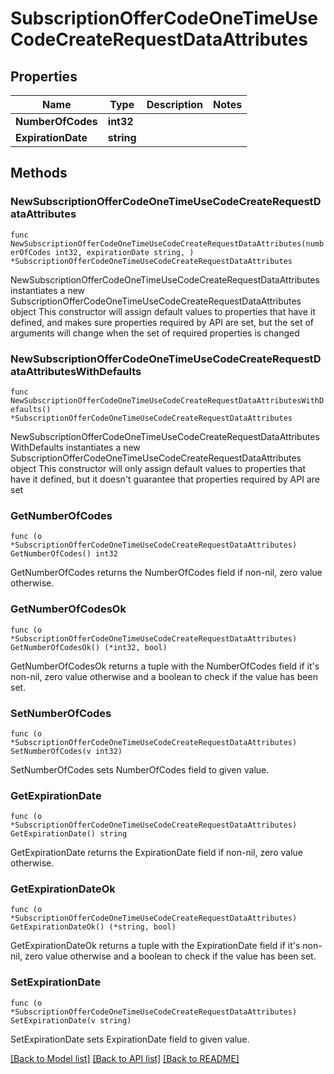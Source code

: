 # SubscriptionOfferCodeOneTimeUseCodeCreateRequestDataAttributes

## Properties

Name | Type | Description | Notes
------------ | ------------- | ------------- | -------------
**NumberOfCodes** | **int32** |  | 
**ExpirationDate** | **string** |  | 

## Methods

### NewSubscriptionOfferCodeOneTimeUseCodeCreateRequestDataAttributes

`func NewSubscriptionOfferCodeOneTimeUseCodeCreateRequestDataAttributes(numberOfCodes int32, expirationDate string, ) *SubscriptionOfferCodeOneTimeUseCodeCreateRequestDataAttributes`

NewSubscriptionOfferCodeOneTimeUseCodeCreateRequestDataAttributes instantiates a new SubscriptionOfferCodeOneTimeUseCodeCreateRequestDataAttributes object
This constructor will assign default values to properties that have it defined,
and makes sure properties required by API are set, but the set of arguments
will change when the set of required properties is changed

### NewSubscriptionOfferCodeOneTimeUseCodeCreateRequestDataAttributesWithDefaults

`func NewSubscriptionOfferCodeOneTimeUseCodeCreateRequestDataAttributesWithDefaults() *SubscriptionOfferCodeOneTimeUseCodeCreateRequestDataAttributes`

NewSubscriptionOfferCodeOneTimeUseCodeCreateRequestDataAttributesWithDefaults instantiates a new SubscriptionOfferCodeOneTimeUseCodeCreateRequestDataAttributes object
This constructor will only assign default values to properties that have it defined,
but it doesn't guarantee that properties required by API are set

### GetNumberOfCodes

`func (o *SubscriptionOfferCodeOneTimeUseCodeCreateRequestDataAttributes) GetNumberOfCodes() int32`

GetNumberOfCodes returns the NumberOfCodes field if non-nil, zero value otherwise.

### GetNumberOfCodesOk

`func (o *SubscriptionOfferCodeOneTimeUseCodeCreateRequestDataAttributes) GetNumberOfCodesOk() (*int32, bool)`

GetNumberOfCodesOk returns a tuple with the NumberOfCodes field if it's non-nil, zero value otherwise
and a boolean to check if the value has been set.

### SetNumberOfCodes

`func (o *SubscriptionOfferCodeOneTimeUseCodeCreateRequestDataAttributes) SetNumberOfCodes(v int32)`

SetNumberOfCodes sets NumberOfCodes field to given value.


### GetExpirationDate

`func (o *SubscriptionOfferCodeOneTimeUseCodeCreateRequestDataAttributes) GetExpirationDate() string`

GetExpirationDate returns the ExpirationDate field if non-nil, zero value otherwise.

### GetExpirationDateOk

`func (o *SubscriptionOfferCodeOneTimeUseCodeCreateRequestDataAttributes) GetExpirationDateOk() (*string, bool)`

GetExpirationDateOk returns a tuple with the ExpirationDate field if it's non-nil, zero value otherwise
and a boolean to check if the value has been set.

### SetExpirationDate

`func (o *SubscriptionOfferCodeOneTimeUseCodeCreateRequestDataAttributes) SetExpirationDate(v string)`

SetExpirationDate sets ExpirationDate field to given value.



[[Back to Model list]](../README.md#documentation-for-models) [[Back to API list]](../README.md#documentation-for-api-endpoints) [[Back to README]](../README.md)


